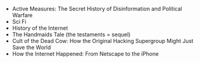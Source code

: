 - Active Measures: The Secret History of Disinformation and Political Warfare
- Sci Fi
- History of the Internet
- The Handmaids Tale (the testaments = sequel)
- Cult of the Dead Cow: How the Original Hacking Supergroup Might Just Save the World
- How the Internet Happened: From Netscape to the iPhone
